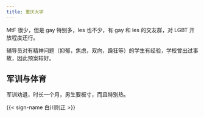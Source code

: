```yaml
---
title: 重庆大学
---
```


MtF 很少，但是 gay 特别多，les 也不少，有 gay 和 les 的交友群，对 LGBT 开放程度还行。

辅导员对有精神问题（抑郁，焦虑，双向，躁狂等）的学生有经验，学校曾出过事故，因此预案较好。

## 军训与体育

军训劝退，时长一个月，男生要板寸，而且特别热。

{{< sign-name 白川則正 >}}
